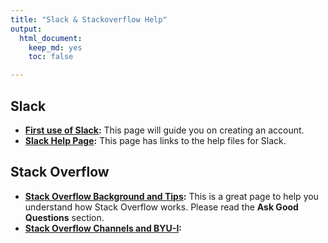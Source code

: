 ```yaml
---
title: "Slack & Stackoverflow Help"
output:
  html_document:
    keep_md: yes
    toc: false

---
```






## Slack

- **[First use of Slack](https://get.slack.help/hc/en-us/articles/218080037-Getting-started-for-new-members):** This page will guide you on creating an account.
- **[Slack Help Page](https://get.slack.help/hc/en-us/categories/200111606-Using-Slack):** This page has links to the help files for Slack.

## Stack Overflow

- **[Stack Overflow Background and Tips](http://duncanlock.net/blog/2013/06/14/the-smart-guide-to-stack-overflow-zero-to-hero/):**  This is a great page to help you understand how Stack Overflow works. Please read the **Ask Good Questions** section.
- **[Stack Overflow Channels and BYU-I](stack_byui.html):**
